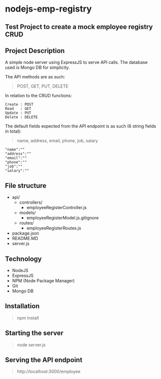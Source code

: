 # nodejs-emp-registry
Test Project to create a mock employee registry CRUD
---

Project Description
---
A simple node server using ExpressJS to serve API calls.
The database used is Mongo DB for simplicity.

The API methods are as such:
> POST, GET, PUT, DELETE

In relation to the CRUD functions:
```
Create : POST
Read   : GET
Update : PUT
Delete : DELETE
```

The default fields expected from the API endpoint is as such (6 string fields in total):
> name, address, email, phone, job, salary

```
"name":""
"address":""
"email":""
"phone":""
"job":""
"salary":""
```

File structure
---
* api/
  * controllers/
    * employeeRegisterController.js
   * models/
     * employeeRegisterModel.js.gitignore
   * routes/
     * employeeRegisterRoutes.js
* package.json
* README.MD
* server.js


Technology
---
* NodeJS
* ExpressJS
* NPM (Node Package Manager)
* Git
* Mongo DB


Installation
---
> npm install


Starting the server
---
> node server.js


Serving the API endpoint
---
> http://localhost:3000/employee

